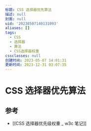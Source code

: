 ```yaml
---
标题: CSS 选择器优先算法
描述: null
封面: null
uid: '20230507140131093'
aliases: []
tags:
  - CSS
  - 选择器
  - 算法
  - CSS选择器权重
cssclasses: null
创建时间: 2023-05-07 14:01:31
更新时间: 2023-12-31 03:07:35
---
```


# CSS 选择器优先算法

## 参考

- [[CSS 选择器优先级权重 _ w3c 笔记]]
